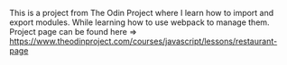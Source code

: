 This is a project from The Odin Project where I learn how to import and export modules. While learning how to use webpack to manage them.
Project page can be found here =>
https://www.theodinproject.com/courses/javascript/lessons/restaurant-page

